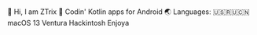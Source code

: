 👋 Hi, I am ZTrix
📱 Codin' Kotlin apps for Android
🌏 Languages: 🇺🇸🇷🇺🇨🇳 
macOS 13 Ventura Hackintosh Enjoya
